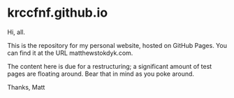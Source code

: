 # krccfnf.github.io

Hi, all.

This is the repository for my personal website, hosted on GitHub Pages. You can find it at the URL matthewstokdyk.com.

The content here is due for a restructuring; a significant amount of test pages are floating around. Bear that in mind as you poke around.

Thanks,
Matt
